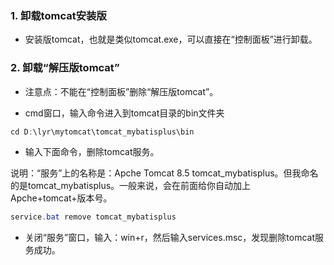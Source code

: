 ### 1. 卸载tomcat安装版

- 安装版tomcat，也就是类似tomcat.exe，可以直接在“控制面板”进行卸载。

### 2. 卸载“解压版tomcat”

- 注意点：不能在“控制面板”删除“解压版tomcat”。

- cmd窗口，输入命令进入到tomcat目录的bin文件夹

```java
cd D:\lyr\mytomcat\tomcat_mybatisplus\bin
```
- 输入下面命令，删除tomcat服务。

说明：“服务”上的名称是：Apche Tomcat 8.5 tomcat_mybatisplus。但我命名的是tomcat_mybatisplus。一般来说，会在前面给你自动加上Apche+tomcat+版本号。

```java
service.bat remove tomcat_mybatisplus
```
- 关闭“服务”窗口，输入：win+r，然后输入services.msc，发现删除tomcat服务成功。
